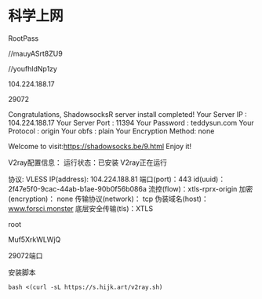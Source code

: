 # 科学上网

RootPass

//mauyASrt8ZU9

//youfhldNp1zy



104.224.188.17

29072



Congratulations, ShadowsocksR server install completed!
Your Server IP        :  104.224.188.17
Your Server Port      :  11394
Your Password         :  teddysun.com
Your Protocol         :  origin
Your obfs             :  plain
Your Encryption Method:  none

Welcome to visit:https://shadowsocks.be/9.html
Enjoy it!







  V2ray配置信息：
 运行状态：已安装 V2ray正在运行

 协议:  VLESS
 IP(address):  104.224.188.81
 端口(port)：443
 id(uuid)：2f47e5f0-9cac-44ab-b1ae-90b0f56b086a
 流控(flow)：xtls-rprx-origin
 加密(encryption)： none
 传输协议(network)： tcp
 伪装域名(host)：www.forsci.monster
 底层安全传输(tls)：XTLS





root 

Muf5XrkWLWjQ

29072端口



安装脚本

```
bash <(curl -sL https://s.hijk.art/v2ray.sh)
```